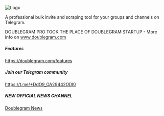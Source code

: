 
![Logo](https://www.doublegram.com/img/dblgrm-bulk-invite.png)

A professional bulk invite and scraping tool for your groups and channels on Telegram.

DOUBLEGRAM PRO TOOK THE PLACE OF DOUBLEGRAM STARTUP - More info on www.doublegram.com

##### Features
https://doublegram.com/features

##### Join our Telegram community 
https://t.me/+DdO9_OA29442ODI0

##### NEW OFFICIAL NEWS CHANNEL
[Doublegram News](https://t.me/doublegram_news)
